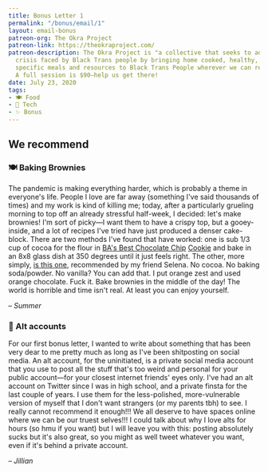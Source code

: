```yaml
---
title: Bonus Letter 1
permalink: "/bonus/email/1"
layout: email-bonus
patreon-org: The Okra Project
patreon-link: https://theokraproject.com/
patreon-description: The Okra Project is "a collective that seeks to address the global
  crisis faced by Black Trans people by bringing home cooked, healthy, and culturally
  specific meals and resources to Black Trans People wherever we can reach them."
  A full session is $90—help us get there!
date: July 23, 2020
tags:
- 🍽️ Food
- 📱 Tech
- ✨ Bonus
---
```


## We recommend

### 🍽️ Baking Brownies

The pandemic is making everything harder, which is probably a theme in everyone's life. People I love are far away (something I've said thousands of times) and my work is kind of killing me; today, after a particularly grueling morning to top off an already stressful half-week, I decided: let's make brownies! I'm sort of picky—I want them to have a crispy top, but a gooey-inside, and a lot of recipes I've tried have just produced a denser cake-block. There are two methods I've found that have worked: one is sub 1/3 cup of cocoa for the flour in [BA's Best Chocolate Chip](https://www.bonappetit.com/recipe/bas-best-chocolate-chip-cookies) [Cookie](https://www.bonappetit.com/recipe/bas-best-chocolate-chip-cookies) and bake in an 8x8 glass dish at 350 degrees until it just feels right. The other, more simply, [is this one](https://www.browneyedbaker.com/twd-french-chocolate-brownies/), recommended by my friend Selena. No cocoa. No baking soda/powder. No vanilla? You can add that. I put orange zest and used orange chocolate. Fuck it. Bake brownies in the middle of the day! The world is horrible and time isn't real. At least you can enjoy yourself.

– *Summer*

### 📱 Alt accounts

For our first bonus letter, I wanted to write about something that has been very dear to me pretty much as long as I've been shitposting on social media. An alt account, for the uninitiated, is a private social media account that you use to post all the stuff that's too weird and personal for your public account—for your closest internet friends' eyes only. I've had an alt account on Twitter since I was in high school, and a private finsta for the last couple of years. I use them for the less-polished, more-vulnerable version of myself that I don't want strangers (or my parents tbh) to see. I really cannot recommend it enough!!! We all deserve to have spaces online where we can be our truest selves!!! I could talk about why I love alts for hours (so hmu if you want) but I will leave you with this: posting absolutely sucks but it's also great, so you might as well tweet whatever you want, even if it's behind a private account.

– *Jillian*
